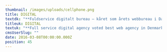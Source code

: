 ```yaml
---
thumbnail: /images/uploads/cellphone.png
title: DIGITAL
textdk: "**Fuldservice digitalt bureau – kåret som årets webbureau i Danmark 2011**   \nVores digitale specialister, indenfor IA, kodning, koncept og ide, udvikler dynamiske hjemmesider, effektive bannere, Apps og meget, meget mere."
titleuk: DIGITAL
textuk: "**Full service digital agency voted best web agency in Denmark 2011**   \nDigital experts from IA to coding to digital creatives makes dynamic websites, effective banner campaigns, Apps and much much more"
cmsUserSlug: ""
date: 2016-03-08T00:00:00.000Z
position: 45
---
```


